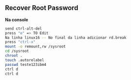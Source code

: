## Recover Root Password

**Na console**

```sh
send ctrl-alt-del
press "e" => TO Edit
Na linha linux16 -- No final da linha adicionar rd.break
press "ctrl-x"
mount -o remount,rw /sysroot
cd /sysroot
chroot .
touch .autorelabel
passwd teste123ibm4
ctrl d
ctrl d
```